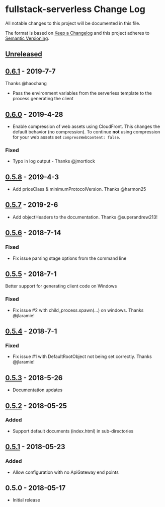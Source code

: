 # fullstack-serverless Change Log

All notable changes to this project will be documented in this file.

The format is based on [Keep a Changelog](https://keepachangelog.com/en/1.0.0/)
and this project adheres to [Semantic Versioning](https://semver.org/spec/v2.0.0.html).

## [Unreleased]

## [0.6.1] - 2019-7-7
Thanks @haochang

- Pass the environment variables from the serverless template to the process generating the client

## [0.6.0] - 2019-4-28
- Enable compression of web assets using CloudFront. This changes the default behavior (no compression). To continue **not** using compression for your web assets set `compressWebContent: false`.

### Fixed
-  Typo in log output - Thanks @jmortlock

## [0.5.8] - 2019-4-3
- Add priceClass & minimumProtocolVersion. Thanks @harmon25

## [0.5.7] - 2019-2-6
- Add objectHeaders to the documentation. Thanks @superandrew213!

## [0.5.6] - 2018-7-14

### Fixed
- Fix issue parsing stage options from the command line

## [0.5.5] - 2018-7-1

Better support for generating client code on Windows

### Fixed
- Fix issue #2 with child_process.spawn(...) on windows. Thanks @jlaramie!

## [0.5.4] - 2018-7-1

### Fixed
- Fix issue #1 with DefaultRootObject not being set correctly. Thanks @jlaramie!

## [0.5.3] - 2018-5-26
- Documentation updates

## [0.5.2] - 2018-05-25

### Added
- Support default documents (index.html) in sub-directories

## [0.5.1] - 2018-05-23

### Added
- Allow configuration with no ApiGateway end points

## 0.5.0 - 2018-05-17

- Initial release

[Unreleased]: https://github.com/MadSkills-io/fullstack-serverless/compare/v0.6.1...HEAD
[0.6.1]: https://github.com/MadSkills-io/fullstack-serverless/compare/v0.6.0...v0.6.1
[0.6.0]: https://github.com/MadSkills-io/fullstack-serverless/compare/v0.5.8...v0.6.0
[0.5.8]: https://github.com/MadSkills-io/fullstack-serverless/compare/v0.5.7...v0.5.8
[0.5.7]: https://github.com/MadSkills-io/fullstack-serverless/compare/v0.5.6...v0.5.7
[0.5.6]: https://github.com/MadSkills-io/fullstack-serverless/compare/v0.5.5...v0.5.6
[0.5.5]: https://github.com/MadSkills-io/fullstack-serverless/compare/v0.5.4...v0.5.5
[0.5.4]: https://github.com/MadSkills-io/fullstack-serverless/compare/v0.5.3...v0.5.4
[0.5.3]: https://github.com/MadSkills-io/fullstack-serverless/compare/v0.5.2...v0.5.3
[0.5.2]: https://github.com/MadSkills-io/fullstack-serverless/compare/v0.5.1...v0.5.2
[0.5.1]: https://github.com/MadSkills-io/fullstack-serverless/compare/v0.5.0...v0.5.1